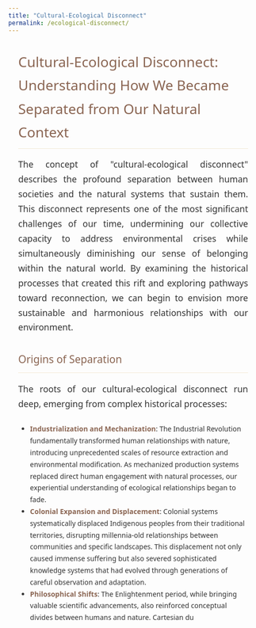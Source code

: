 ```yaml
---
title: "Cultural-Ecological Disconnect"
permalink: /ecological-disconnect/
---
```


<style>
    /* Hide auto-generated heading */
    h1.post-title, h1.page-title, header.post-header h1 {
        display: none !important;
    }
    
    /* Color Palette */
    :root {
        --primary-color: #5b7e5f;
        --secondary-color: #8a6552;
        --accent-color: #d8b976;
        --light-bg: #f8f8f5;
        --dark-text: #333333;
    }
    
    /* Main content styles */
    .content-wrapper {
        font-family: 'Segoe UI', Tahoma, Geneva, Verdana, sans-serif;
        line-height: 1.7;
        color: var(--dark-text);
        max-width: 900px;
        margin: 0 auto;
        padding: 0 20px;
    }
    
    /* Introduction paragraph and content styling */
    .content-wrapper p {
        font-size: 1.1rem;
        margin-bottom: 1.5rem;
        text-align: justify;
    }
    
    /* Content headings */
    .content-wrapper h1, 
    .content-wrapper h2, 
    .content-wrapper h3, 
    .content-wrapper h4 {
        color: var(--secondary-color);
        margin-top: 2rem;
        margin-bottom: 1rem;
        font-weight: 500;
        border-bottom: 1px solid rgba(216, 185, 118, 0.3);
        padding-bottom: 0.5rem;
    }
    
    /* Read More link styling if needed */
    .read-more {
        display: inline-block;
        color: var(--secondary-color);
        text-decoration: none;
        font-weight: 600;
        margin-top: 0.5rem;
    }
    
    .read-more:hover {
        text-decoration: underline;
    }
    
    /* Emphasis and key terms */
    .content-wrapper strong, 
    .content-wrapper b {
        color: var(--secondary-color);
        font-weight: 600;
    }
    
    .content-wrapper em, 
    .content-wrapper i {
        color: var(--primary-color);
        font-style: italic;
    }
</style>

<div class="content-wrapper">
  <h1>Cultural-Ecological Disconnect: Understanding How We Became Separated from Our Natural Context</h1>
  
  <p>
    The concept of "cultural-ecological disconnect" describes the profound separation between human societies and the natural systems that sustain them. This disconnect represents one of the most significant challenges of our time, undermining our collective capacity to address environmental crises while simultaneously diminishing our sense of belonging within the natural world. By examining the historical processes that created this rift and exploring pathways toward reconnection, we can begin to envision more sustainable and harmonious relationships with our environment.
  </p>
  
  <h2>Origins of Separation</h2>
  <p>
    The roots of our cultural-ecological disconnect run deep, emerging from complex historical processes:
  </p>
  <ul>
    <li>
      <strong>Industrialization and Mechanization</strong>: The Industrial Revolution fundamentally transformed human relationships with nature, introducing unprecedented scales of resource extraction and environmental modification. As mechanized production systems replaced direct human engagement with natural processes, our experiential understanding of ecological relationships began to fade.
    </li>
    <li>
      <strong>Colonial Expansion and Displacement</strong>: Colonial systems systematically displaced Indigenous peoples from their traditional territories, disrupting millennia-old relationships between communities and specific landscapes. This displacement not only caused immense suffering but also severed sophisticated knowledge systems that had evolved through generations of careful observation and adaptation.
    </li>
    <li>
      <strong>Philosophical Shifts</strong>: The Enlightenment period, while bringing valuable scientific advancements, also reinforced conceptual divides between humans and nature. Cartesian du
